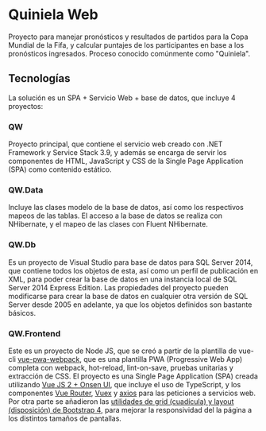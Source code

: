 # Quiniela Web
Proyecto para manejar pronósticos y resultados de partidos para la Copa Mundial de la Fifa, y calcular puntajes de los participantes en base a los pronósticos ingresados. Proceso conocido comúnmente como "Quiniela".

## Tecnologías
La solución es un SPA + Servicio Web + base de datos, que incluye 4 proyectos:

### QW
Proyecto principal, que contiene el servicio web creado con .NET Framework y Service Stack 3.9, y además se encarga de servir los componentes de HTML, JavaScript y CSS de la Single Page Application (SPA) como contenido estático.

### QW.Data
Incluye las clases modelo de la base de datos, así como los respectivos mapeos de las tablas. El acceso a la base de datos se realiza con NHibernate, y el mapeo de las clases con Fluent NHibernate.

### QW.Db
Es un proyecto de Visual Studio para base de datos para SQL Server 2014, que contiene todos los objetos de esta, así como un perfil de publicación en XML, para poder crear la base de datos en una instancia local de SQL Server 2014 Express Edition. Las propiedades del proyecto pueden modificarse para crear la base de datos en cualquier otra versión de SQL Server desde 2005 en adelante, ya que los objetos definidos son bastante básicos.

### QW.Frontend
Este es un proyecto de Node JS, que se creó a partir de la plantilla de vue-cli [vue-pwa-webpack](https://github.com/OnsenUI/vue-pwa-webpack), que es una plantilla PWA (Progressive Web App) completa con webpack, hot-reload, lint-on-save, pruebas unitarias y extracción de CSS. El proyecto es una Single Page Application (SPA) creada utilizando [Vue JS 2 + Onsen UI](https://onsen.io/vue/), que incluye el uso de TypeScript, y los componentes [Vue Router](https://router.vuejs.org/), [Vuex](https://vuex.vuejs.org/) y [axios](https://github.com/axios/axios) para las peticiones a servicios web. Por otra parte se añadieron las [utilidades de grid (cuadícula) y layout (disposición) de Bootstrap 4](https://www.npmjs.com/package/bootstrap-4-grid), para mejorar la responsividad del la página a los distintos tamaños de pantallas.
